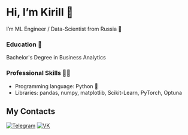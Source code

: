 # Hi, I’m Kirill 👋
I’m ML Engineer / Data-Scientist from Russia 💓

### Education 📘
Bachelor's Degree in Business Analytics

### Professional Skills 👨‍💻
- Programming language: Python 🐍
- Libraries: pandas, numpy, matplotlib, Scikit-Learn, PyTorch, Optuna 

## My Contacts
[![Telegram](https://img.shields.io/badge/Telegram-2CA5E0?style=for-the-badge&logo=telegram&logoColor=white)](https://t.me/xddxdk) [![VK](https://img.shields.io/badge/VK-4680C2?style=for-the-badge&logo=vk&logoColor=white)](https://vk.com/xddxdk)
<!---
xddxdk/xddxdk is a ✨ special ✨ repository because its `README.md` (this file) appears on your GitHub profile.
You can click the Preview link to take a look at your changes.
--->
